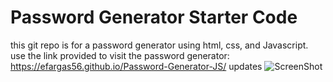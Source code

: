 # Password Generator Starter Code
this git repo is for a password generator using html, css, and Javascript.
use the link provided to visit the password generator:
 https://efargas56.github.io/Password-Generator-JS/
 updates
 ![ScreenShot](pgenerator.png)